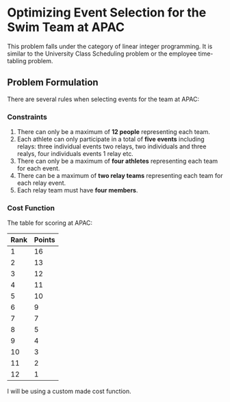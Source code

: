 # Optimizing Event Selection for the Swim Team at APAC
This problem falls under the category of linear integer programming. It is similar to the University Class Scheduling problem or the employee time-tabling problem. 
## Problem Formulation
There are several rules when selecting events for the team at APAC:

### Constraints
1. There can only be a maximum of **12 people** representing each team.
2. Each athlete can only participate in a total of **five events** including relays: three individual events two relays, two individuals and three realys, four individuals events 1 relay etc.
3. There can only be a maximum of **four athletes** representing each team for each event.
4. There can be a maximum of **two relay teams** representing each team for each relay event.
5. Each relay team must have **four members**.

### Cost Function
The table for scoring at APAC:

| Rank | Points |
|------|--------|
| 1    | 16     |
| 2    | 13     |
| 3    | 12     |
| 4    | 11     |
| 5    | 10     |
| 6    | 9      |
| 7    | 7      |
| 8    | 5      |
| 9    | 4      |
| 10   | 3      |
| 11   | 2      |
| 12   | 1      |

I will be using a custom made cost function.
